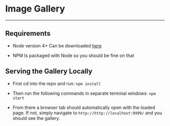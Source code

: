 # Image Gallery
------

## Requirements
  - Node version 4+
    Can be downloaded [here](https://nodejs.org/en/)

  - NPM
    Is packaged with Node so you should be fine on that

## Serving the Gallery Locally
  - First cd into the repo and run:
    `npm install`
  
  - Then run the following commands in separate terminal windows:
    `npm start`

  - From there a browser tab should automatically open with the loaded page. If not, simply navigate to `http://http://localhost:9999/` and you should see the gallery.

